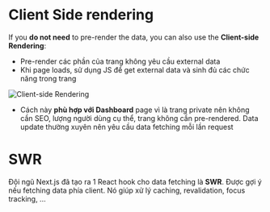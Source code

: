 # Client Side rendering
If you __do not need__ to pre-render the data, you can also use the __Client-side Rendering__:

- Pre-render các phần của trang không yêu cầu external data
- Khi page loads, sử dụng JS để get external data và sinh đủ các chức năng trong trang

![Client-side Rendering](https://nextjs.org/static/images/learn/data-fetching/client-side-rendering.png)

- Cách này __phù hợp với Dashboard__ page vì là trang private nên không cần SEO, lượng người dùng cụ thể, trang không cần pre-rendered. Data update thường xuyên nên yêu cầu data fetching mỗi lần request


# SWR
Đội ngũ Next.js đã tạo ra 1 React hook cho data fetching là __SWR__. Được gợi ý nếu fetching data phía client. Nó giúp xử lý caching, revalidation, focus tracking, ...
